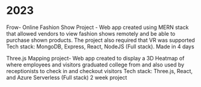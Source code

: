 # 2023

Frow- Online Fashion Show Project - Web app created using MERN stack that allowed vendors to view fashion shows remotely and be able to purchase shown products. The project also required that VR was supported
Tech stack: MongoDB, Express, React, NodeJS (Full stack). Made in 4 days

Three.js Mapping project- Web app created to display a 3D Heatmap of where employees and visitors graduated college from and also used by receptionists to check in and checkout visitors
Tech stack: Three.js, React, and Azure Serverless (Full stack) 2 week project

